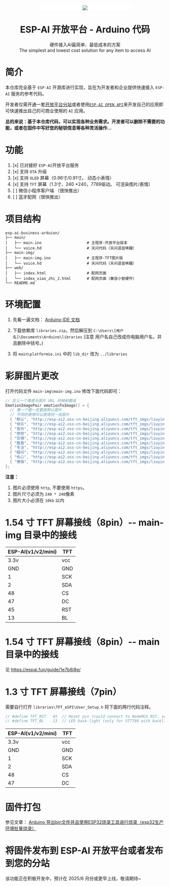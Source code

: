 <div align="center"> 
<a name="readme-top"></a>

<div style="background:#fff;border-radius: 12px;width:300px;">
  <img src="https://espai.fun/images/logo.png"/> 
</div> 

<h1>ESP-AI 开放平台 - Arduino 代码</h1>

硬件接入AI最简单、最低成本的方案<br/>The simplest and lowest cost solution for any item to access AI

</div> 

# 简介

本仓库完全基于 `ESP-AI` 开源库进行实现，旨在为开发者和企业提供快速接入 `ESP-AI` 服务的参考代码。      

开发者仅需开通一套[开放平台分站](https://espai.fun/acout/cooperation/#%E6%88%90%E4%B8%BA%E5%88%86%E9%94%80%E5%95%86%E3%80%81%E4%BB%A3%E7%90%86%E5%95%86)或者使用[`ESP-AI OPEN API`](https://espai.fun/dev/dev-open-api/)来开发自己的应用即可快速推出自己的可商业使用的 `AI` 应用。


**总的来说：基于本仓库代码，可以实现各种业务需求。开发者可以删除不需要的功能，或者在固件中写好您的秘钥信息等各种灵活操作...**



# 功能

1. [x] 已对接好 `ESP-AI`开放平台服务
2. [x] 支持 `OTA` 升级
3. [x] 支持 `OLED` 屏幕（0.96寸/0.91寸。 动态小表情）
4. [x] 支持 `TFT` 屏幕（1.3寸，240 *240，7789驱动。 可渲染图片/表情） 
5. [ ] 微信小程序客户端 （很快推出）
6. [ ] 蓝牙配网（很快推出）


# 项目结构

```
esp-ai-business-arduion/
├── main/
│   ├── main.ino                    # 主程序-开放平台版本
│   └── voice.hd                    # 天问代码（天问语音唤醒）
├── main-img/             
│   ├── main-img.ino                # 主程序-TFT图片版
│   └── voice.hd                    # 天问代码（天问语音唤醒）
├── web/              
│   ├── index.html                  # 配网页面
│   └── index_xiao_zhi_2.html       # 配网页面（兼容小智硬件）
└── README.md
```

# 环境配置

1. 先看一遍文档： 
[ Arduino IDE 文档](https://espai.fun/guide/client-dev/#%E4%B8%80%E3%80%81arduino-ide-%E7%8E%AF%E5%A2%83)

2. 下载依赖库 `libraries.zip`，然后解压到 `C:\Users\[用户名]\Documents\Arduino\libraries` (注意 用户名自己改成你电脑用户名，并且删除中括号。)

3. 将 `main\platformio.ini` 中的 `lib_dir` 改为 `../libraries`


# 彩屏图片更改

打开代码文件 `main-img\main-img.ino` 修改下面代码即可：

```c++
// 定义一个情感与图片 URL 的映射数组
EmotionImagePair emotionToImage[] = {
  // 第一个图一定要放默认图片
  // 不同的表情可以使用同一张图片
  { "默认", "http://esp-ai2.oss-cn-beijing.aliyuncs.com/tft_imgs/liuying/default.jpg" },
  { "快乐", "http://esp-ai2.oss-cn-beijing.aliyuncs.com/tft_imgs/liuying/kuai-le.jpg" },
  { "意外", "http://esp-ai2.oss-cn-beijing.aliyuncs.com/tft_imgs/liuying/kuai-le.jpg" },
  { "愤怒", "http://esp-ai2.oss-cn-beijing.aliyuncs.com/tft_imgs/liuying/shen-qi.jpg" },
  { "恐惧", "http://esp-ai2.oss-cn-beijing.aliyuncs.com/tft_imgs/liuying/kong-ju.jpg" },
  { "敬畏", "http://esp-ai2.oss-cn-beijing.aliyuncs.com/tft_imgs/liuying/kong-ju.jpg" },
  { "专注", "http://esp-ai2.oss-cn-beijing.aliyuncs.com/tft_imgs/liuying/si-kao.jpg" },
  { "疑问", "http://esp-ai2.oss-cn-beijing.aliyuncs.com/tft_imgs/liuying/si-kao.jpg" },
  { "伤心", "http://esp-ai2.oss-cn-beijing.aliyuncs.com/tft_imgs/liuying/ku-qi.jpg" },
  { "懊恼", "http://esp-ai2.oss-cn-beijing.aliyuncs.com/tft_imgs/liuying/ku-qi.jpg" }
};
```

**注意：**  
1. 图片必须使用 `http`, 不要使用 `https`。
2. 图片尺寸必须为 `240 * 240`像素
3. 图片大小必须在 `10kb` 以内
 


# 1.54 寸 TFT 屏幕接线（8pin）-- main-img 目录中的接线
 
| ESP-AI(v1/v2/mini) | TFT |
| --------------- | --- |
| 3.3v            | vcc |
| GND             | GND |
| 1               | SCK |
| 2               | SDA |
| 48              | CS  |
| 47              | DC  |
| 45              | RST |
| 13              | BL  |

 
# 1.54 寸 TFT 屏幕接线（8pin）-- main 目录中的接线

见 https://espai.fun/guide/1e7b8i8e/


# 1.3 寸 TFT 屏幕接线（7pin）

需要自行打开 `libraries\TFT_eSPI\User_Setup.h` 将下面的两行代码注释。
``` c++
// #define TFT_RST   45  // Reset pin (could connect to NodeMCU RST, see next line)
// #define TFT_BL    13  // LED back-light (only for ST7789 with backlight control pin)
```

| ESP-AI(v1/v2/mini) | TFT |
| --------------- | --- |
| 3.3v            | vcc |
| GND             | GND |
| 1               | SCK |
| 2               | SDA |
| 48              | CS  |
| 47              | DC  | 



# 固件打包

参见文章： [Arduino 导出bin文件并且使用ESP32烧录工具进行烧录（esp32生产环境批量烧录）
](https://juejin.cn/post/7436363573348696118)


# 将固件发布到 ESP-AI 开放平台或者发布到您的分站

该功能正在积极开发中，预计在 2025/6 月份或更早上线，敬请期待~



